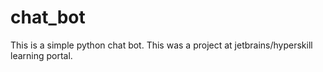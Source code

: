 # chat_bot
This is a simple python chat bot. This was a project at jetbrains/hyperskill learning portal.
